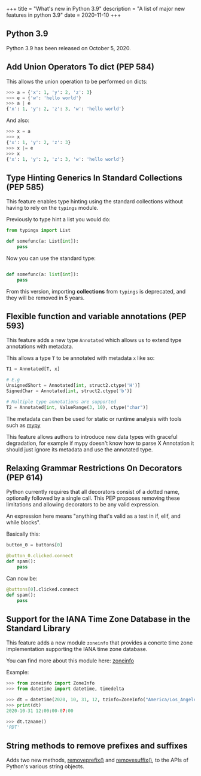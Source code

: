+++
title = "What's new in Python 3.9"
description = "A list of major new features in python 3.9"
date = 2020-11-10
+++

## Python 3.9
Python 3.9 has been released on October 5, 2020.


## Add Union Operators To dict (PEP 584)

This allows the union operation to be performed on dicts:

```python
>>> a = {'x': 1, 'y': 2, 'z': 3}
>>> e = {'w': 'hello world'}
>>> a | e
{'x': 1, 'y': 2, 'z': 3, 'w': 'hello world'}
```

And also:
```python
>>> x = a
>>> x
{'x': 1, 'y': 2, 'z': 3}
>>> x |= e
>>> x
{'x': 1, 'y': 2, 'z': 3, 'w': 'hello world'}
```

## Type Hinting Generics In Standard Collections (PEP 585)
This feature enables type hinting using the standard collections without having to rely on the `typings` module.

Previously to type hint a list you would do:

```python
from typings import List

def somefunc(a: List[int]):
    pass
```

Now you can use the standard type:
```python

def somefunc(a: list[int]):
    pass
```

From this version, importing **collections** from `typings` is deprecated, and they will be removed in 5 years.

## Flexible function and variable annotations (PEP 593)
This feature adds a new type `Annotated` which allows us to extend type annotations with metadata.

This allows a type `T` to be annotated with metadata `x` like so:

```python
T1 = Annotated[T, x]

# E.g
UnsignedShort = Annotated[int, struct2.ctype('H')]
SignedChar = Annotated[int, struct2.ctype('b')]

# Multiple type annotations are supported
T2 = Annotated[int, ValueRange(3, 10), ctype("char")]
```

The metadata can then be used for static or runtime analysis with tools such as [mypy](http://www.mypy-lang.org/)

This feature allows authors to introduce new data types with graceful degradation,
for example if mypy doesn't know how to parse X Annotation it should just ignore its metadata and use the annotated type.

## Relaxing Grammar Restrictions On Decorators (PEP 614)
Python currently requires that all decorators consist of a dotted name, optionally followed by a single call. This PEP proposes removing these limitations and allowing decorators to be any valid expression.

An expression here means "anything that's valid as a test in if, elif, and while blocks".

Basically this:

```python
button_0 = buttons[0]

@button_0.clicked.connect
def spam():
    pass
```

Can now be:
```python
@buttons[0].clicked.connect
def spam():
    pass
```

## Support for the IANA Time Zone Database in the Standard Library
This feature adds a new module `zoneinfo` that provides a concrte time zone implementation supporting the IANA time zone database.

You can find more about this module here: [zoneinfo](https://docs.python.org/3/library/zoneinfo.html)

Example:

```python
>>> from zoneinfo import ZoneInfo
>>> from datetime import datetime, timedelta

>>> dt = datetime(2020, 10, 31, 12, tzinfo=ZoneInfo("America/Los_Angeles"))
>>> print(dt)
2020-10-31 12:00:00-07:00

>>> dt.tzname()
'PDT'
```

## String methods to remove prefixes and suffixes
Adds two new methods, [removeprefix()](https://docs.python.org/3/library/stdtypes.html?highlight=removeprefix#str.removeprefix) and [removesuffix()](https://docs.python.org/3/library/stdtypes.html?highlight=removeprefix#str.removesuffix), to the APIs of Python's various string objects.